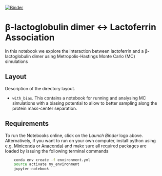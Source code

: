 [![Binder](https://mybinder.org/badge_logo.svg)](https://mybinder.org/v2/gh/mlund/template-for-supporting-information/HEAD)

# β-lactoglobulin dimer ↔︎ Lactoferrin Association

In this notebook we explore the interaction between lactoferrin and a β-lactoglobulin dimer using Metropolis-Hastings Monte Carlo (MC) simulations

## Layout

Description of the directory layout.

- `with_bias`. This contains a notebook for running and analysing MC simulations with a biasing potential to allow to
  better sampling along the protein mass-center separation.

## Requirements

To run the Notebooks online, click on the _Launch Binder_ logo above. Alternatively, if you want to run on your own computer,
install python using e.g. [Miniconda](https://conda.io/miniconda.html) or [Anaconda](https://docs.conda.io))
and make sure all required packages are loaded by issuing the following terminal commands

``` bash
    conda env create -f environment.yml
    source activate my_environment
    jupyter-notebook
```
